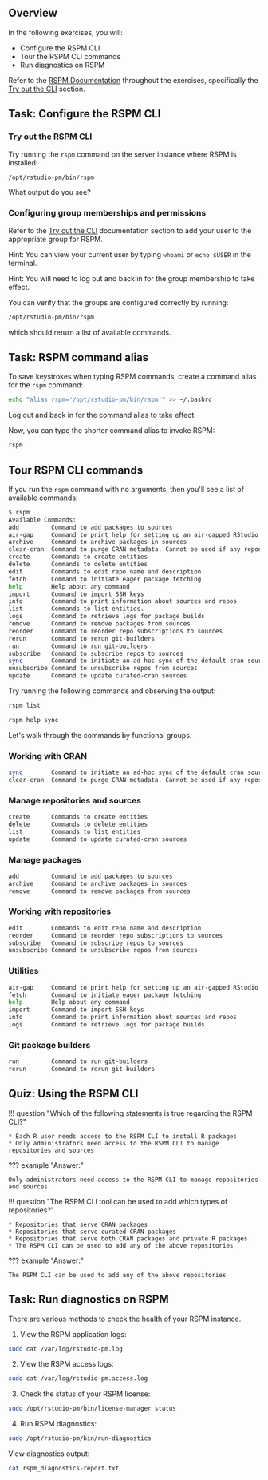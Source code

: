 
## Overview

In the following exercises, you will:

* Configure the RSPM CLI
* Tour the RSPM CLI commands
* Run diagnostics on RSPM

Refer to the  [RSPM Documentation](https://docs.rstudio.com/rspm/admin/) 
throughout the exercises, specifically the 
 [Try out the CLI](https://docs.rstudio.com/rspm/admin/getting-started.html#try-out-the-cli)  section.


## Task: Configure the RSPM CLI

### Try out the RSPM CLI

Try running the `rspm` command on the server instance where RSPM is installed:

```sh
/opt/rstudio-pm/bin/rspm
```

What output do you see?

### Configuring group memberships and permissions

Refer to the [Try out the CLI](https://docs.rstudio.com/rspm/admin/getting-started.html#try-out-the-cli) 
documentation section to add your user to the appropriate group for RSPM.

Hint: You can view your current user by typing `whoami` or `echo $USER` in the
terminal.

Hint: You will need to log out and back in for the group membership to take
effect.

You can verify that the groups are configured correctly by running:

```sh
/opt/rstudio-pm/bin/rspm
```

which should return a list of available commands.

## Task: RSPM command alias

To save keystrokes when typing RSPM commands, create a command alias for the
`rspm` command:

```sh
echo "alias rspm='/opt/rstudio-pm/bin/rspm'" >> ~/.bashrc
```

Log out and back in for the command alias to take effect.

Now, you can type the shorter command alias to invoke RSPM:

```sh
rspm
```

## Tour RSPM CLI commands

If you run the `rspm` command with no arguments, then you'll see a list of
available commands:

```sh
$ rspm
Available Commands:
add         Command to add packages to sources
air-gap     Command to print help for setting up an air-gapped RStudio Package Manager service
archive     Command to archive packages in sources
clear-cran  Command to purge CRAN metadata. Cannot be used if any repos subscribe to CRAN.
create      Commands to create entities
delete      Commands to delete entities
edit        Commands to edit repo name and description
fetch       Command to initiate eager package fetching
help        Help about any command
import      Command to import SSH keys
info        Command to print information about sources and repos
list        Commands to list entities.
logs        Command to retrieve logs for package builds
remove      Command to remove packages from sources
reorder     Command to reorder repo subscriptions to sources
rerun       Command to rerun git-builders
run         Command to run git-builders
subscribe   Command to subscribe repos to sources
sync        Command to initiate an ad-hoc sync of the default cran source
unsubscribe Command to unsubscribe repos from sources
update      Command to update curated-cran sources
```

Try running the following commands and observing the output:

```sh
rspm list
```

```sh
rspm help sync
```

Let's walk through the commands by functional groups.

### Working with CRAN

```sh
sync        Command to initiate an ad-hoc sync of the default cran source
clear-cran  Command to purge CRAN metadata. Cannot be used if any repos subscribe to CRAN.
```

### Manage repositories and sources

```sh
create      Commands to create entities
delete      Commands to delete entities
list        Commands to list entities
update      Command to update curated-cran sources
```

### Manage packages

```sh
add         Command to add packages to sources
archive     Command to archive packages in sources
remove      Command to remove packages from sources
```

### Working with repositories

```sh
edit        Commands to edit repo name and description
reorder     Command to reorder repo subscriptions to sources
subscribe   Command to subscribe repos to sources
unsubscribe Command to unsubscribe repos from sources
```

### Utilities

```sh
air-gap     Command to print help for setting up an air-gapped RStudio Package Manager service
fetch       Command to initiate eager package fetching
help        Help about any command
import      Command to import SSH keys
info        Command to print information about sources and repos
logs        Command to retrieve logs for package builds
```

### Git package builders

```sh
run         Command to run git-builders
rerun       Command to rerun git-builders

```

## Quiz: Using the RSPM CLI

!!! question "Which of the following statements is true regarding the RSPM CLI?"
    
    * Each R user needs access to the RSPM CLI to install R packages
    * Only administrators need access to the RSPM CLI to manage repositories and sources


??? example "Answer:"

    Only administrators need access to the RSPM CLI to manage repositories and sources

!!! question "The RSPM CLI tool can be used to add which types of repositories?"
    
    * Repositories that serve CRAN packages
    * Repositories that serve curated CRAN packages
    * Repositories that serve both CRAN packages and private R packages
    * The RSPM CLI can be used to add any of the above repositories

    
??? example "Answer:"

    The RSPM CLI can be used to add any of the above repositories

## Task: Run diagnostics on RSPM

There are various methods to check the health of your RSPM instance.

1. View the RSPM application logs:

```sh
sudo cat /var/log/rstudio-pm.log
```

2. View the RSPM access logs:

```sh
sudo cat /var/log/rstudio-pm.access.log
```

3. Check the status of your RSPM license:

```sh
sudo /opt/rstudio-pm/bin/license-manager status
```

4. Run RSPM diagnostics:

```sh
sudo /opt/rstudio-pm/bin/run-diagnostics
```

View diagnostics output:

 ```sh
 cat rspm_diagnostics-report.txt
 ```
